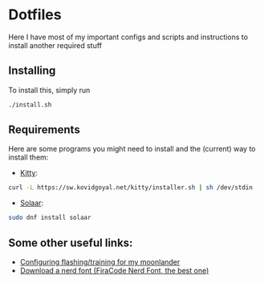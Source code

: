 # Dotfiles

Here I have most of my important configs and scripts and instructions to install another required stuff

## Installing

To install this, simply run
```bash
./install.sh
```

## Requirements

Here are some programs you might need to install and the (current) way to install them:

- [Kitty](https://sw.kovidgoyal.net/kitty/binary/):
```bash
curl -L https://sw.kovidgoyal.net/kitty/installer.sh | sh /dev/stdin
```

- [Solaar](https://pwr-solaar.github.io/Solaar/installation):
```bash
sudo dnf install solaar
```

## Some other useful links:

- [Configuring flashing/training for my moonlander](https://github.com/zsa/wally/wiki/Linux-install)
- [Download a nerd font (FiraCode Nerd Font, the best one)](https://www.nerdfonts.com/font-downloads)

